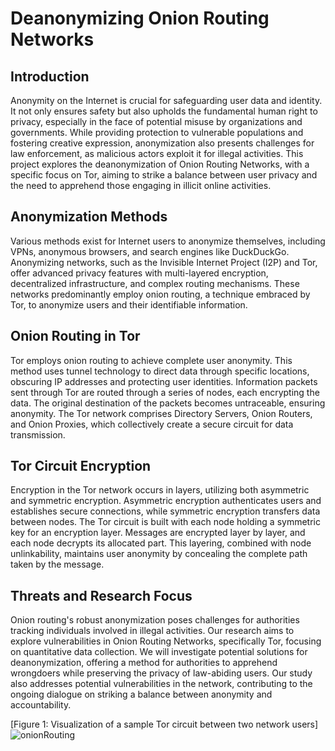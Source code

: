 # Deanonymizing Onion Routing Networks

## Introduction
Anonymity on the Internet is crucial for safeguarding user data and identity. It not only ensures safety but also upholds the fundamental human right to privacy, especially in the face of potential misuse by organizations and governments. While providing protection to vulnerable populations and fostering creative expression, anonymization also presents challenges for law enforcement, as malicious actors exploit it for illegal activities. This project explores the deanonymization of Onion Routing Networks, with a specific focus on Tor, aiming to strike a balance between user privacy and the need to apprehend those engaging in illicit online activities.

## Anonymization Methods
Various methods exist for Internet users to anonymize themselves, including VPNs, anonymous browsers, and search engines like DuckDuckGo. Anonymizing networks, such as the Invisible Internet Project (I2P) and Tor, offer advanced privacy features with multi-layered encryption, decentralized infrastructure, and complex routing mechanisms. These networks predominantly employ onion routing, a technique embraced by Tor, to anonymize users and their identifiable information.

## Onion Routing in Tor
Tor employs onion routing to achieve complete user anonymity. This method uses tunnel technology to direct data through specific locations, obscuring IP addresses and protecting user identities. Information packets sent through Tor are routed through a series of nodes, each encrypting the data. The original destination of the packets becomes untraceable, ensuring anonymity. The Tor network comprises Directory Servers, Onion Routers, and Onion Proxies, which collectively create a secure circuit for data transmission.

## Tor Circuit Encryption
Encryption in the Tor network occurs in layers, utilizing both asymmetric and symmetric encryption. Asymmetric encryption authenticates users and establishes secure connections, while symmetric encryption transfers data between nodes. The Tor circuit is built with each node holding a symmetric key for an encryption layer. Messages are encrypted layer by layer, and each node decrypts its allocated part. This layering, combined with node unlinkability, maintains user anonymity by concealing the complete path taken by the message.

## Threats and Research Focus
Onion routing's robust anonymization poses challenges for authorities tracking individuals involved in illegal activities. Our research aims to explore vulnerabilities in Onion Routing Networks, specifically Tor, focusing on quantitative data collection. We will investigate potential solutions for deanonymization, offering a method for authorities to apprehend wrongdoers while preserving the privacy of law-abiding users. Our study also addresses potential vulnerabilities in the network, contributing to the ongoing dialogue on striking a balance between anonymity and accountability.

[Figure 1: Visualization of a sample Tor circuit between two network users]
![onionRouting](https://github.com/PreetAsari15/Deanonymizing-Onion-Router/assets/99091837/0b666b74-50f5-4943-ba8e-a632ce11c0cb)


